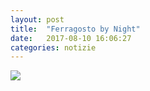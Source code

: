 ```yaml
---
layout: post
title:  "Ferragosto by Night"
date:   2017-08-10 16:06:27
categories: notizie
---
```


<img src="{{ '/images/fbn-2017.jpg' }}" />
